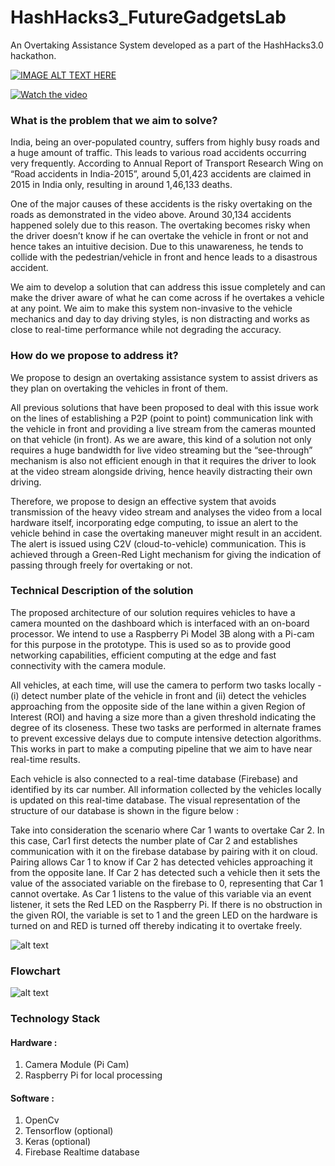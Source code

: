 # HashHacks3_FutureGadgetsLab
An Overtaking Assistance System developed as a part of the HashHacks3.0 hackathon. 

[![IMAGE ALT TEXT HERE](https://img.youtube.com/vi/pbTPrBaxpX0/0.jpg)](https://www.youtube.com/watch?v=pbTPrBaxpX0)

[![Watch the video](https://raw.github.com/ishanijanveja/HashHacks3_FutureGadgetsLab/master/ressources/WebMole_Youtube_Video.png)](https://www.youtube.com/watch?v=pbTPrBaxpX0&feature=youtu.be)



### What is the problem that we aim to solve?

India, being an over-populated country, suffers from highly busy roads and a huge amount of traffic. This leads to various road accidents occurring very frequently. According to Annual Report of Transport Research Wing on “Road accidents in India-2015”, around 5,01,423 accidents are claimed in 2015 in India only, resulting in around 1,46,133 deaths. 

One of the major causes of these accidents is the risky overtaking on the roads as demonstrated in the video above. Around 30,134 accidents happened solely due to this reason. The overtaking becomes risky when the driver doesn’t know if he can overtake the vehicle in front or not and hence takes an intuitive decision. Due to this unawareness, he tends to collide with the pedestrian/vehicle in front and hence leads to a disastrous accident. 

We aim to develop a solution that can address this issue completely and can make the driver aware of what he can come across if he overtakes a vehicle at any point. We aim to make this system non-invasive to the vehicle mechanics and day to day driving styles, is non distracting and works as close to real-time performance while not degrading the accuracy.

### How do we propose to address it? 

We propose to design an overtaking assistance system to assist drivers as they plan on overtaking the vehicles in front of them. 

All previous solutions that have been proposed to deal with this issue work on the lines of establishing a P2P (point to point) communication link with the vehicle in front and providing a live stream from the cameras mounted on that vehicle (in front). As we are aware, this kind of a solution not only requires a huge bandwidth for live video streaming but the “see-through” mechanism is also not efficient enough in that it requires the driver to look at the video stream alongside driving, hence heavily distracting their own driving.

Therefore, we propose to design an effective system that avoids transmission of the heavy video stream and analyses the video from a local hardware itself, incorporating edge computing, to issue an alert to the vehicle behind in case the overtaking maneuver might result in an accident. The alert is issued using C2V (cloud-to-vehicle) communication. This is achieved through a Green-Red Light mechanism for giving the indication of passing through freely for overtaking or not.

### Technical Description of the solution 

The proposed architecture of our solution requires vehicles to have a camera mounted on the dashboard which is interfaced with an on-board processor. We intend to use a Raspberry Pi Model 3B along with a Pi-cam for this purpose in the prototype. This is used so as to provide good networking capabilities, efficient computing at the edge and fast connectivity with the camera module.

All vehicles, at each time, will use the camera to perform two tasks locally - (i) detect number plate of the vehicle in front and (ii) detect the vehicles approaching from the opposite side of the lane within a given Region of Interest (ROI) and having a size more than a given threshold indicating the degree of its closeness. These two tasks are performed in alternate frames to prevent excessive delays due to compute intensive detection algorithms. This works in part to make a computing pipeline that we aim to have near real-time results.

Each vehicle is also connected to a real-time database (Firebase) and identified by its car number. All information collected by the vehicles locally is updated on this real-time database. The visual representation of the structure of our database is shown in the figure below :



Take into consideration the scenario where Car 1 wants to overtake Car 2. In this case,  Car1 first detects the number plate of Car 2 and establishes communication with it on the firebase database by pairing with it on cloud. Pairing allows Car 1 to know if Car 2 has detected vehicles approaching it from the opposite lane. If Car 2 has detected such a vehicle then it sets the value of the associated variable on the firebase to 0, representing that Car 1 cannot overtake. As Car 1 listens to the value of this variable via an event listener, it sets the Red LED on the Raspberry Pi. If there is no obstruction in the given ROI, the variable is set to 1 and the green LED on the hardware is turned on and RED is turned off thereby indicating it to overtake freely.

![alt text](https://github.com/ishanijanveja/HashHacks3_FutureGadgetsLab/blob/master/ex.png)

### Flowchart

![alt text](https://raw.githubusercontent.com/ishanijanveja/hashHacks3_FutureGadgetsLab/master/flow.png)

### Technology Stack 
#### Hardware :
1. Camera Module (Pi Cam)
2. Raspberry Pi for local processing 

#### Software :
1. OpenCv
2. Tensorflow (optional)
3. Keras (optional)
4. Firebase Realtime database
